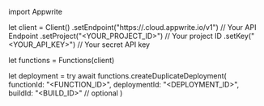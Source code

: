 import Appwrite

let client = Client()
    .setEndpoint("https://<REGION>.cloud.appwrite.io/v1") // Your API Endpoint
    .setProject("<YOUR_PROJECT_ID>") // Your project ID
    .setKey("<YOUR_API_KEY>") // Your secret API key

let functions = Functions(client)

let deployment = try await functions.createDuplicateDeployment(
    functionId: "<FUNCTION_ID>",
    deploymentId: "<DEPLOYMENT_ID>",
    buildId: "<BUILD_ID>" // optional
)

